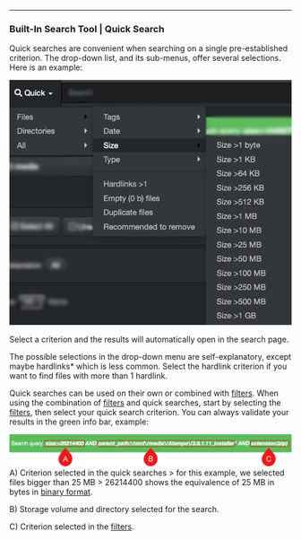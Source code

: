 <p id="quick_search"></p>

___
### Built-In Search Tool | Quick Search

Quick searches  are convenient when searching on a single pre-established criterion. The drop-down list, and its sub-menus, offer several selections. Here is an example:

![Image: Quick Search](images/image_file_search_quick_search.png)

Select a criterion and the results will automatically open in the search page.

The possible selections in the drop-down menu are self-explanatory, except maybe hardlinks* which is less common. Select the hardlink criterion if you want to find files with more than 1 hardlink.

Quick searches  can be used on their own or combined with [filters](#filters). When using the combination of  [filters](#filters) and quick searches, start by selecting the [filters](#filters), then select your quick search criterion. You can always validate your results in the green info bar, example:

![Image: Green Info Bar](images/image_file_search_green_info_bar.png)
A) Criterion selected in the quick searches > for this example, we selected files bigger than 25 MB > 26214400 shows the equivalence of 25 MB in bytes in [binary format](#binary_decimal).

B) Storage volume and directory selected for the search.

C) Criterion selected in the [filters](#filters).
